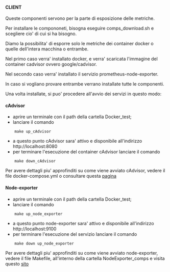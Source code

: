 #### CLIENT
Queste componenti servono per la parte di esposizione delle metriche.

Per installare le compononeti, bisogna eseguire comps_download.sh e scegliere
cio' di cui si ha bisogno.

Diamo la possibilita' di esporre solo le metriche dei container docker
o quelle dell'intera macchina o entrambe.

Nel primo caso verra' installato docker, e verra' scaricata l'immagine
del container cadvisor ovvero google/cadvisor.

Nel secondo caso verra' installato il servizio prometheus-node-exporter.

In caso si vogliano provare entrambe verrano installate tutte le componenti.

Una volta installate, si puo' procedere all'avvio dei servizi in questo modo:



#### cAdvisor 

- aprire un terminale con il path della cartella Docker_test;
- lanciare il comando	
```
    make up_cAdvisor
```
- a questo punto cAdvisor sara' attivo e disponibile all'indirizzo http://localhost:8080
- per terminare l'esecuzione del container cAdvisor lanciare il comando
```
	make down_cAdvisor
```

Per avere dettagli piu' approfinditi su come viene avviato cAdvisor, vedere il file 
docker-compose.yml o consultare questa [pagina](https://github.com/google/cadvisor)



#### Node-exporter

- aprire un terminale con il path della cartella Docker_test;
- lanciare il comando
```
	make up_node_exporter
```
- a questo punto node-exporter sara' attivo e disponibile all'indirizzo http://localhost:9100
- per terminare l'esecuzione del servizio lanciare il comando
```
	make down up_node_exporter
```
Per avere dettagli piu' approfinditi su come viene avviato node-exporter, vedere
il file Makefile, all'interno della cartella NodeExporter_comps e visita questo [sito](https://github.com/prometheus/node_exporter)



